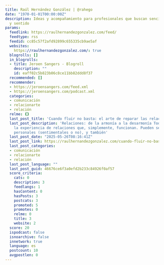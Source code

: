 ```yaml
---
title: Raúl Hernández González | @rahego
date: "1970-01-01T00:00:00Z"
description: Ideas y acompañamiento para profesionales que buscan sencillez, equilibrio
  y sentido
params:
  feedlink: https://raulhernandezgonzalez.com/feed/
  feedtype: rss
  feedid: cc85c57f2afd92899c655335cb9ae5af
  websites:
    https://raulhernandezgonzalez.com/: true
  blogrolls: []
  in_blogrolls:
  - title: Jeroen Sangers - Blogroll
    description: ""
    id: eaff02c5b823b06c8ce11bb82ddd8f37
  recommended: []
  recommender:
  - https://jeroensangers.com/feed.xml
  - https://jeroensangers.com/podcast.xml
  categories:
  - comunicación
  - relacionarte
  - relación
  relme: {}
  last_post_title: 'Cuando fluir no basta: el arte de reparar las relaciones'
  last_post_description: 'Relaciones: de la armonía a la desarmonía Todos hemos tenido
    la experiencia de relaciones que, simplemente, funcionan. Pueden ser relaciones
    personales (sentimentales o no), y también'
  last_post_date: "2025-05-26T08:16:41Z"
  last_post_link: https://raulhernandezgonzalez.com/cuando-fluir-no-basta-el-arte-de-reparar-las-relaciones/
  last_post_categories:
  - comunicación
  - relacionarte
  - relación
  last_post_language: ""
  last_post_guid: 46676ce6f3a0efd2b233c84926f0af57
  score_criteria:
    cats: 0
    description: 3
    feedlangs: 1
    hasContent: 0
    hasPosts: 3
    postcats: 3
    promoted: 5
    promotes: 0
    relme: 0
    title: 3
    website: 2
  score: 20
  ispodcast: false
  isnoarchive: false
  innetwork: true
  language: es
  postcount: 10
  avgpostlen: 0
---
```

